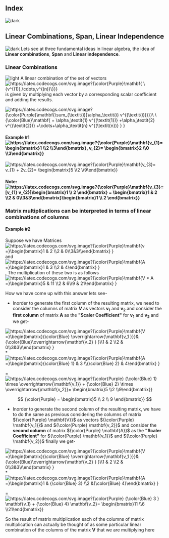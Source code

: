 ## Index
![dark](https://user-images.githubusercontent.com/12748752/132402918-976c6cc7-cc94-4267-9513-b3937504eb63.png)

## Linear Combinations, Span, Linear Independence
![dark](https://user-images.githubusercontent.com/12748752/132402918-976c6cc7-cc94-4267-9513-b3937504eb63.png)
Lets see at three fundamental ideas in linear algebra, the idea of **Linear combinations**, **Span** and **Linear independence**.

### Linear Combinations
![light](https://user-images.githubusercontent.com/12748752/132402912-1a2a215e-de2f-4536-b28e-e75197136af9.png)
A linear combination of the set of vectors <img src="https://latex.codecogs.com/svg.image?{\color{Purple}\mathbf{&space;\{v^{(1)},\cdots,v^{(n)}\}}}" title="https://latex.codecogs.com/svg.image?{\color{Purple}\mathbf{ \{v^{(1)},\cdots,v^{(n)}\}}}" align="center"/> is given by multiplying each vector by a corresponding scalar coefficient and adding the results.

<img src="https://latex.codecogs.com/svg.image?{\color{Purple}\mathbf{\sum_{\textit{i}}\alpha_\textit{i}&space;v^{(\textit{i})}}}\&space;\&space;&space;{\color{Blue}\mathbf{&space;=&space;\alpha_\textit{1}&space;v^{(\textit{1})}&space;&plus;\alpha_\textit{2}&space;v^{(\textit{2})}&space;&plus;\cdots&plus;\alpha_\textit{n}&space;v^{(\textit{n})}&space;}&space;}" title="https://latex.codecogs.com/svg.image?{\color{Purple}\mathbf{\sum_{\textit{i}}\alpha_\textit{i} v^{(\textit{i})}}}\ \ {\color{Blue}\mathbf{ = \alpha_\textit{1} v^{(\textit{1})} +\alpha_\textit{2} v^{(\textit{2})} +\cdots+\alpha_\textit{n} v^{(\textit{n})} } }" align="center"/>

#### Example #1 <img src="https://latex.codecogs.com/svg.image?{\color{Purple}\mathbf{v_{1}=&space;\begin{bmatrix}1&space;\\2&space;\\3\end{bmatrix},&space;v_{2}=&space;\begin{bmatrix}2&space;\\0&space;\\3\end{bmatrix}}" title="https://latex.codecogs.com/svg.image?{\color{Purple}\mathbf{v_{1}= \begin{bmatrix}1 \\2 \\3\end{bmatrix}, v_{2}= \begin{bmatrix}2 \\0 \\3\end{bmatrix}}" align="center"/>

<img src="https://latex.codecogs.com/svg.image?{\color{Purple}\mathbf{v_{3}=&space;v_{1}&space;&plus;&space;2v_{2}=&space;\begin{bmatrix}5&space;\\2&space;\\9\end{bmatrix}}" title="https://latex.codecogs.com/svg.image?{\color{Purple}\mathbf{v_{3}= v_{1} + 2v_{2}= \begin{bmatrix}5 \\2 \\9\end{bmatrix}}" align="center"/>

#### Note: <img src="https://latex.codecogs.com/svg.image?{\color{Purple}\mathbf{v_{3}=&space;[v_{1}&space;&space;v_{2}]\begin{bmatrix}1&space;\\&space;2&space;\end{bmatrix}&space;=&space;\begin{bmatrix}1&space;&&space;2&space;\\2&space;&&space;0\\3&3\end{bmatrix}\begin{bmatrix}1&space;\\&space;2&space;\end{bmatrix}}" title="https://latex.codecogs.com/svg.image?{\color{Purple}\mathbf{v_{3}= [v_{1} v_{2}]\begin{bmatrix}1 \\ 2 \end{bmatrix} = \begin{bmatrix}1 & 2 \\2 & 0\\3&3\end{bmatrix}\begin{bmatrix}1 \\ 2 \end{bmatrix}}" align="center"/>

### Matrix multiplications can be interpreted in terms of linear combinations of columns
#### Example #2
Suppose we have Matrices <img src="https://latex.codecogs.com/svg.image?{\color{Purple}\mathbf{v&space;=}\begin{bmatrix}1&space;&&space;2&space;\\2&space;&&space;0\\3&3\\\end{bmatrix}&space;}" title="https://latex.codecogs.com/svg.image?{\color{Purple}\mathbf{v =}\begin{bmatrix}1 & 2 \\2 & 0\\3&3\\\end{bmatrix} }" align="center"/> and <img src="https://latex.codecogs.com/svg.image?{\color{Purple}\mathbf{A&space;=}\begin{bmatrix}1&space;&&space;3&space;\\2&space;&&space;4\end{bmatrix}&space;}" title="https://latex.codecogs.com/svg.image?{\color{Purple}\mathbf{A =}\begin{bmatrix}1 & 3 \\2 & 4\end{bmatrix} }" align="center"/>, The multiplication of these two is as follows <img src="https://latex.codecogs.com/svg.image?{\color{Purple}\mathbf{V&space;*&space;A&space;=}\begin{bmatrix}5&space;&&space;11&space;\\2&space;&&space;6\\9&space;&&space;21\end{bmatrix}&space;}" title="https://latex.codecogs.com/svg.image?{\color{Purple}\mathbf{V * A =}\begin{bmatrix}5 & 11 \\2 & 6\\9 & 21\end{bmatrix} }" align="center" />

How we have come up with this answer lets see-
* Inorder to generate the first column of the resulting matrix, we need to consider the columns of matrix **_V_** as vectors **v<sub>1</sub>** and **v<sub>2</sub>**  and consider the **first column** of matrix **A**  as the **"Scaler Coefficient"** for  **v<sub>1</sub>** and **v<sub>2</sub>** and we get-   

<img src="https://latex.codecogs.com/svg.image?{\color{Purple}\mathbf{V&space;=}\begin{bmatrix}{\color{Blue}&space;\overrightarrow{\mathbf{v_1&space;}}}&{\color{Blue}\overrightarrow{\mathbf{v_2}&space;}&space;}\\1&space;&&space;2&space;\\2&space;&&space;0\\3&3\\\end{bmatrix}&space;}" title="https://latex.codecogs.com/svg.image?{\color{Purple}\mathbf{V =}\begin{bmatrix}{\color{Blue} \overrightarrow{\mathbf{v_1 }}}&{\color{Blue}\overrightarrow{\mathbf{v_2} } }\\1 & 2 \\2 & 0\\3&3\\\end{bmatrix} }" align="center"/> * <img src="https://latex.codecogs.com/svg.image?{\color{Purple}\mathbf{A&space;=}\begin{bmatrix}{\color{Blue}&space;1}&space;&&space;3&space;\\{\color{Blue}&space;2}&space;&&space;4\end{bmatrix}&space;}" title="https://latex.codecogs.com/svg.image?{\color{Purple}\mathbf{A =}\begin{bmatrix}{\color{Blue} 1} & 3 \\{\color{Blue} 2} & 4\end{bmatrix} }" align="center"/>

= <img src="https://latex.codecogs.com/svg.image?{\color{Purple}&space;{\color{Blue}&space;1}&space;\times&space;\overrightarrow{\mathbf{v_1}}&space;&plus;&space;{\color{Blue}&space;2}&space;\times&space;\overrightarrow{\mathbf{v_2}}=&space;\begin{bmatrix}5&space;\\2&space;\\9\end{bmatrix}}&space;&space;" title="https://latex.codecogs.com/svg.image?{\color{Purple} {\color{Blue} 1} \times \overrightarrow{\mathbf{v_1}} + {\color{Blue} 2} \times \overrightarrow{\mathbf{v_2}}= \begin{bmatrix}5 \\2 \\9\end{bmatrix}} " align="center" />

$$
{\color{Purple} = 
\begin{bmatrix}5 
\\ 2 
\\ 9
\end{bmatrix}}
$$
     
* Inorder to generate the second column of the resulting matrix, we have to do the same as previous considering the columns of matrix ${\color{Purple} \mathbf{V}}$ as vectors ${\color{Purple} \mathbf{v_1}}$ and ${\color{Purple} \mathbf{v_2}}$ and consider the **second column** of matrix ${\color{Purple} \mathbf{A}}$  as the **"Scaler Coefficient"** for  ${\color{Purple} \mathbf{v_1}}$ and ${\color{Purple} \mathbf{v_2}}$ finally we get-

<img src="https://latex.codecogs.com/svg.image?{\color{Purple}\mathbf{V&space;=}\begin{bmatrix}{\color{Blue}&space;\overrightarrow{\mathbf{v_1&space;}}}&{\color{Blue}\overrightarrow{\mathbf{v_2}&space;}&space;}\\1&space;&&space;2&space;\\2&space;&&space;0\\3&3\\\end{bmatrix}&space;}" title="https://latex.codecogs.com/svg.image?{\color{Purple}\mathbf{V =}\begin{bmatrix}{\color{Blue} \overrightarrow{\mathbf{v_1 }}}&{\color{Blue}\overrightarrow{\mathbf{v_2} } }\\1 & 2 \\2 & 0\\3&3\\\end{bmatrix} }" align="center"/> *  <img src="https://latex.codecogs.com/svg.image?{\color{Purple}\mathbf{A&space;=}\begin{bmatrix}1&space;&&space;{\color{Blue}&space;3}&space;\\2&space;&{\color{Blue}&space;4}\end{bmatrix}&space;}" title="https://latex.codecogs.com/svg.image?{\color{Purple}\mathbf{A =}\begin{bmatrix}1 & {\color{Blue} 3} \\2 &{\color{Blue} 4}\end{bmatrix} }" align="center"/> 

= <img src="https://latex.codecogs.com/svg.image?{\color{Purple}&space;{\color{Blue}&space;3&space;}&space;&space;\mathbf{v_1}&space;&plus;&space;{\color{Blue}&space;4}&space;\mathbf{v_2}=&space;\begin{bmatrix}11&space;\\6&space;\\21\end{bmatrix}}&space;" title="https://latex.codecogs.com/svg.image?{\color{Purple} {\color{Blue} 3 } \mathbf{v_1} + {\color{Blue} 4} \mathbf{v_2}= \begin{bmatrix}11 \\6 \\21\end{bmatrix}} " align="center"/>

So the result of matrix multiplication each of the columns of matrix multiplication can actually be thought of as some particular linear combination of the columns of the matrix **V** that we are multiplying here
